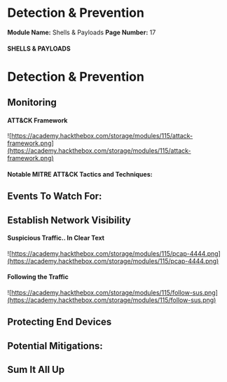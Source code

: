 <!--
 // Platform: Academy
// URL: https://academy.hackthebox.com/module/115/section/1184
// Platform Version: V1
// Module ID: 115
// Module Name: Shells & Payloads
// Module Difficulty: Medium
// Section ID: 1184
// Section Title: Detection & Prevention
// Page Title: Shells & Payloads
// Page Number: 17
-->

# Detection & Prevention

**Module Name:** Shells & Payloads **Page Number:** 17

#### SHELLS & PAYLOADS

# Detection & Prevention

## Monitoring

#### ATT&CK Framework

![https://academy.hackthebox.com/storage/modules/115/attack-framework.png](https://academy.hackthebox.com/storage/modules/115/attack-framework.png)

#### Notable MITRE ATT&CK Tactics and Techniques:

## Events To Watch For:

## Establish Network Visibility

#### Suspicious Traffic.. In Clear Text

![https://academy.hackthebox.com/storage/modules/115/pcap-4444.png](https://academy.hackthebox.com/storage/modules/115/pcap-4444.png)

#### Following the Traffic

![https://academy.hackthebox.com/storage/modules/115/follow-sus.png](https://academy.hackthebox.com/storage/modules/115/follow-sus.png)

## Protecting End Devices

## Potential Mitigations:

## Sum It All Up

####